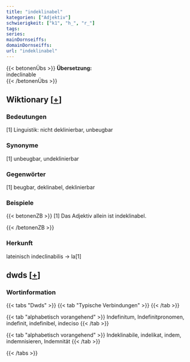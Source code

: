 ```yaml
---
title: "indeklinabel"
kategorien: ["Adjektiv"]
schwierigkeit: ["k1", "h_", "r_"]
tags:
series:
mainDornseiffs:
domainDornseiffs:
url: "indeklinabel"
---
```


{{< betonenÜbs >}}
**Übersetzung:**  
indeclinable  
{{< /betonenÜbs >}}

## Wiktionary [[+](https://de.wiktionary.org/wiki/indeklinabel)]

### Bedeutungen
[1] Linguistik: nicht deklinierbar, unbeugbar  

### Synonyme
[1] unbeugbar, undeklinierbar  

### Gegenwörter
[1] beugbar, deklinabel, deklinierbar  

### Beispiele
{{< betonenZB >}}
[1] Das Adjektiv allein ist indeklinabel.  

{{< /betonenZB >}}
### Herkunft
lateinisch indeclinabilis → la[1]  



## dwds [[+](https://www.dwds.de/wb/indeklinabel)]

### Wortinformation
{{< tabs "Dwds" >}}
{{< tab "Typische Verbindungen" >}}
{{< /tab >}}

{{< tab "alphabetisch vorangehend" >}}
Indefinitum, Indefinitpronomen, indefinit, indefinibel, indeciso
{{< /tab >}}

{{< tab "alphabetisch vorangehend" >}}
Indeklinabile, indelikat, indem, indemnisieren, Indemnität
{{< /tab >}}

{{< /tabs >}}

